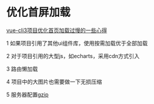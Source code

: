 # 优化首屏加载

[vue-cli3项目优化首页加载过慢的一些心得](http://www.cnblogs.com/XCWebLTE/p/10141997.html)

1 如果项目引用了其他ui组件库，使用按需加载优于全部加载

2 对于项目引用的大型js，如echarts，采用cdn方式引入

3 路由懒加载

4 项目中的大图片也需要做一下无损压缩

5 服务器配置[gzip](https://segmentfault.com/a/1190000012571492)
